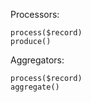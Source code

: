

Processors:

    process($record)
    produce()

Aggregators:

    process($record)
    aggregate()
